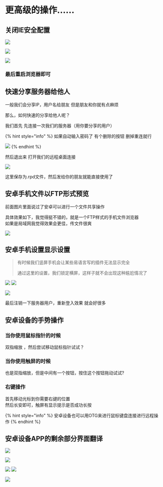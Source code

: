 # 更高级的操作……

## 关闭IE安全配置

![](../../../.gitbook/assets/image%20%2894%29.png)

![](../../../.gitbook/assets/image%20%2879%29.png)

![](../../../.gitbook/assets/image%20%28121%29.png)

### 最后重启浏览器即可

## 快速分享服务器给他人

一般我们会分享IP，用户名给朋友 但是朋友和你就有点麻烦 

那么，如何快速的分享给他人呢？ 

我们首先 先连接一次我们的服务器（用你要分享的用户） 

{% hint style="info" %}
如果自动输入密码了 有个删除的按钮 删掉重连就行 

![](../../../.gitbook/assets/image%20%2888%29.png) 
{% endhint %}

然后退出来 打开我们的远程桌面连接

![](../../../.gitbook/assets/image%20%2890%29.png)

 这里保存为.rpd文件，然后发给你的朋友就能直接使用了

## 安卓手机文件以FTP形式预览

 前面图片里面说过了安卓可以进行一个文件共享操作

具体效果如下，我觉得挺不错的，就是一个FTP样式的手机文件浏览器  
如果是局域网我觉得效果会更佳，传文件很爽

![](../../../.gitbook/assets/screenshot_2020-06-21-23-15-40-736_com.microsoft.-1-%20%281%29.jpg)

##  安卓手机设置显示设置

> 有时候我们竖屏手机会让某些易语言写的插件无法显示完全
>
>  通过这里的设置，我们锁定横屏，这样子就不会出现这种尴尬情况了

![](../../../.gitbook/assets/image%20%28124%29.png) ![](../../../.gitbook/assets/image%20%28125%29.png) 

![](../../../.gitbook/assets/image%20%28130%29.png) 

最后注销一下服务器用户，重新登入效果 就会好很多

##  安卓设备的手势操作

###  当你使用鼠标指针的时候

 双指缩放 ，然后尝试移动鼠标指针试试？

### 当你使用触屏的时候

 也是双指缩放，但是中间有一个按钮，按住这个按钮拖动试试?

### 右键操作

首先移动光标到你需要右键的位置  
然后长安即可，触屏有显示提示是否成功长按

{% hint style="info" %}
安卓设备也可以用OTG来进行鼠标键盘连接进行远程操作
{% endhint %}

##  安卓设备APP的剩余部分界面翻译

![](../../../.gitbook/assets/image%20%28123%29.png)

![](../../../.gitbook/assets/image%20%28128%29.png)

![](../../../.gitbook/assets/image%20%28127%29.png) ![](../../../.gitbook/assets/image%20%28126%29.png) 

![](../../../.gitbook/assets/image%20%28129%29.png) 

